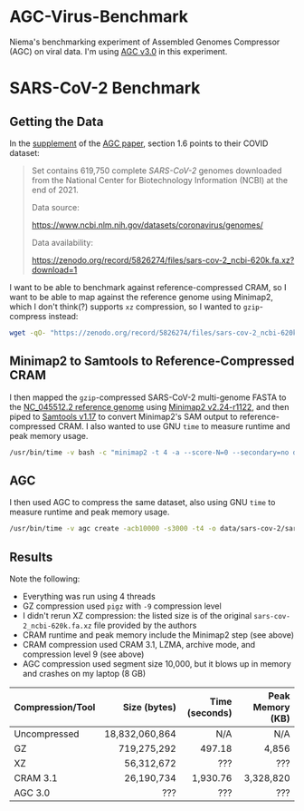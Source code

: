 # AGC-Virus-Benchmark
Niema's benchmarking experiment of Assembled Genomes Compressor (AGC) on viral data. I'm using [AGC v3.0](https://github.com/refresh-bio/agc/releases/tag/v3.0) in this experiment.

# SARS-CoV-2 Benchmark
## Getting the Data
In the [supplement](https://oup.silverchair-cdn.com/oup/backfile/Content_public/Journal/bioinformatics/PAP/10.1093_bioinformatics_btad097/1/btad097_supplementary_data.zip?Expires=1680788883&Signature=YqUHPygU3Nq9f95nB2xyklNFcMDX5z5roe6KZ2rtDW~5bK36e7XAjiGTs-b0hwkDyD6OfA-379J~CGCUoycsJB3EctHudsavjCOwMApDO6zVWbHQBRcxUZrGNKJEIiJl3yZ8SKuWheW4WMJ69GHEBr4uGuNUydPtlY8QvZXWXTJ6TbWUoVMd2L8rZk2ilQsPYaWr6ZmYeZIPuuPnChW9uEStlcpHgRRuI6RC2fz7NGA3m6VfLGIcQqVZ78qyGqfjW~BQxkYcU6XqW0cXfQXghOV9EusyBQHrvNoRCiM8R0NEaxyIL1XIMZv2gk~sBKaIFauYFaTP7ITwGQo7b68G-g__&Key-Pair-Id=APKAIE5G5CRDK6RD3PGA) of the [AGC paper](https://doi.org/10.1093/bioinformatics/btad097), section 1.6 points to their COVID dataset:

> Set contains 619,750 complete *SARS-CoV-2* genomes downloaded from the National Center for Biotechnology Information (NCBI) at the end of 2021.
> 
> Data source:
> 
> https://www.ncbi.nlm.nih.gov/datasets/coronavirus/genomes/
> 
> Data availability:
> 
> https://zenodo.org/record/5826274/files/sars-cov-2_ncbi-620k.fa.xz?download=1

I want to be able to benchmark against reference-compressed CRAM, so I want to be able to map against the reference genome using Minimap2, which I don't think(?) supports `xz` compression, so I wanted to `gzip`-compress instead:

```bash
wget -qO- "https://zenodo.org/record/5826274/files/sars-cov-2_ncbi-620k.fa.xz?download=1" | xz --decompress | pigz -9 -p 6 > data/sars-cov-2/sars-cov-2_ncbi-620k.fa.gz
```

## Minimap2 to Samtools to Reference-Compressed CRAM
I then mapped the `gzip`-compressed SARS-CoV-2 multi-genome FASTA to the [NC_045512.2 reference genome](https://www.ncbi.nlm.nih.gov/nuccore/1798174254) using [Minimap2 v2.24-r1122](https://github.com/lh3/minimap2/releases/tag/v2.24), and then piped to [Samtools v1.17](https://github.com/samtools/samtools/releases/tag/1.17) to convert Minimap2's SAM output to reference-compressed CRAM. I also wanted to use GNU `time` to measure runtime and peak memory usage.

```bash
/usr/bin/time -v bash -c "minimap2 -t 4 -a --score-N=0 --secondary=no data/sars-cov-2/reference.fas data/sars-cov-2/sars-cov-2_ncbi-620k.fa.gz | samtools view -@ 4 -C -T data/sars-cov-2/reference.fas --output-fmt-option version=3.1 --output-fmt-option use_lzma=1 --output-fmt-option archive=1 --output-fmt-option level=9 > data/sars-cov-2/sars-cov-2_ncbi-620k.cram" 2> data/sars-cov-2/sars-cov-2_ncbi-620k.cram.log
```

## AGC
I then used AGC to compress the same dataset, also using GNU `time` to measure runtime and peak memory usage.

```bash
/usr/bin/time -v agc create -acb10000 -s3000 -t4 -o data/sars-cov-2/sars-cov-2_ncbi-620k.agc data/sars-cov-2/reference.fas data/sars-cov-2/sars-cov-2_ncbi-620k.fa.gz 2> data/sars-cov-2/sars-cov-2_ncbi-620k.agc.log
```

## Results
Note the following:

* Everything was run using 4 threads
* GZ compression used `pigz` with `-9` compression level
* I didn't rerun XZ compression: the listed size is of the original `sars-cov-2_ncbi-620k.fa.xz` file provided by the authors
* CRAM runtime and peak memory include the Minimap2 step (see above)
* CRAM compression used CRAM 3.1, LZMA, archive mode, and compression level 9 (see above)
* AGC compression used segment size 10,000, but it blows up in memory and crashes on my laptop (8 GB)

| Compression/Tool |   Size (bytes) | Time (seconds) | Peak Memory (KB) |
| :--------------- | -------------: | -------------: | ---------------: |
| Uncompressed     | 18,832,060,864 |            N/A |              N/A |
| GZ               |    719,275,292 |         497.18 |            4,856 |
| XZ               |     56,312,672 |            ??? |              ??? |
| CRAM 3.1         |     26,190,734 |       1,930.76 |        3,328,820 |
| AGC 3.0          |            ??? |            ??? |              ??? |
